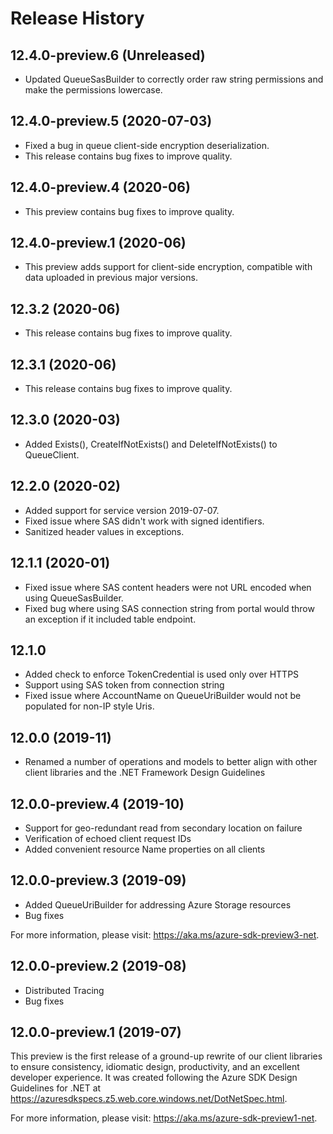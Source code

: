 # Release History

## 12.4.0-preview.6 (Unreleased)
- Updated QueueSasBuilder to correctly order raw string permissions and make the permissions lowercase.

## 12.4.0-preview.5 (2020-07-03)
- Fixed a bug in queue client-side encryption deserialization.
- This release contains bug fixes to improve quality.

## 12.4.0-preview.4 (2020-06)
- This preview contains bug fixes to improve quality.

## 12.4.0-preview.1 (2020-06)
- This preview adds support for client-side encryption, compatible with data uploaded in previous major versions.

## 12.3.2 (2020-06)
- This release contains bug fixes to improve quality.

## 12.3.1 (2020-06)
- This release contains bug fixes to improve quality.

## 12.3.0 (2020-03)
- Added Exists(), CreateIfNotExists() and DeleteIfNotExists() to QueueClient.

## 12.2.0 (2020-02)
- Added support for service version 2019-07-07.
- Fixed issue where SAS didn't work with signed identifiers.
- Sanitized header values in exceptions.

## 12.1.1 (2020-01)
 - Fixed issue where SAS content headers were not URL encoded when using QueueSasBuilder.
 - Fixed bug where using SAS connection string from portal would throw an exception if it included
   table endpoint.

## 12.1.0
- Added check to enforce TokenCredential is used only over HTTPS
- Support using SAS token from connection string
- Fixed issue where AccountName on QueueUriBuilder would not be populated
  for non-IP style Uris.

## 12.0.0 (2019-11)
- Renamed a number of operations and models to better align with other client
  libraries and the .NET Framework Design Guidelines

## 12.0.0-preview.4 (2019-10)
- Support for geo-redundant read from secondary location on failure
- Verification of echoed client request IDs
- Added convenient resource Name properties on all clients

## 12.0.0-preview.3 (2019-09)
- Added QueueUriBuilder for addressing Azure Storage resources
- Bug fixes

For more information, please visit: https://aka.ms/azure-sdk-preview3-net.

## 12.0.0-preview.2 (2019-08)
- Distributed Tracing
- Bug fixes

## 12.0.0-preview.1 (2019-07)
This preview is the first release of a ground-up rewrite of our client
libraries to ensure consistency, idiomatic design, productivity, and an
excellent developer experience.  It was created following the Azure SDK Design
Guidelines for .NET at https://azuresdkspecs.z5.web.core.windows.net/DotNetSpec.html.

For more information, please visit: https://aka.ms/azure-sdk-preview1-net.
